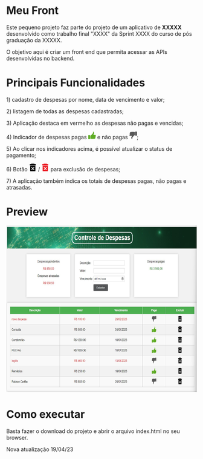 # Meu Front

Este pequeno projeto faz parte do projeto de um aplicativo de **XXXXX** desenvolvido como trabalho final "XXXX" da Sprint XXXX do curso de pós graduação da XXXXX.

O objetivo aqui é criar um front end que permita acessar as APIs desenvolvidas no backend.

# Principais Funcionalidades

<p> 1) cadastro de despesas por nome, data de vencimento e valor;</p>
<p> 2) listagem de todas as despesas cadastradas; </p>
<p> 3) Aplicação destaca em vermelho as despesas não pagas e vencidas;</p>
<p> 4) Indicador de despesas pagas <img src="img/ok.png" height="20px" width="20px"> e não pagas <img src="img/not-ok.png" height="20px" width="20px">;</p>
<p> 5) Ao clicar nos indicadores acima, é possível atualizar o status de pagamento;</p>
<p> 6) Botão <img src="img/excluir_preto.png" height="20px" width="20px"> / <img src="img/excluir_vermelho.png" height="20px" width="20px">  para exclusão de despesas;</p>
<p> 7) A aplicação também indica os totais de despesas pagas, não pagas e atrasadas. </p>

# Preview

<img src="img/preview.jpg" height="440x" width="635px">


# Como executar

Basta fazer o download do projeto e abrir o arquivo index.html no seu browser.

Nova atualização 19/04/23